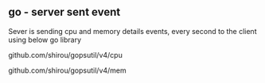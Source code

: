 ## go - server sent event

Sever is sending cpu and memory details events, every second to the client using below go library

github.com/shirou/gopsutil/v4/cpu

github.com/shirou/gopsutil/v4/mem
